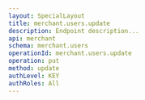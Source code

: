 ```yaml
---
layout: SpecialLayout
title: merchant.users.update
description: Endpoint description...
api: merchant
schema: merchant.users
operationId: merchant.users.update
operation: put
method: update
authLevel: KEY
authRoles: All
---
```

